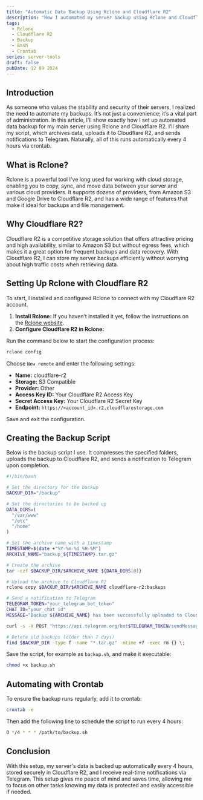 ```yaml
---
title: "Automatic Data Backup Using Rclone and Cloudflare R2"
description: "How I automated my server backup using Rclone and Cloudflare R2."
tags:
  - Rclone
  - Cloudflare R2
  - Backup
  - Bash
  - Crontab
series: server-tools
draft: false
pubDate: 12 09 2024
---
```


## Introduction

As someone who values the stability and security of their servers, I realized the need to automate my backups. It’s not just a convenience; it’s a vital part of administration. In this article, I’ll show exactly how I set up automated data backup for my main server using Rclone and Cloudflare R2. I’ll share my script, which archives data, uploads it to Cloudflare R2, and sends notifications to Telegram. Naturally, all of this runs automatically every 4 hours via crontab.

## What is Rclone?

Rclone is a powerful tool I've long used for working with cloud storage, enabling you to copy, sync, and move data between your server and various cloud providers. It supports dozens of providers, from Amazon S3 and Google Drive to Cloudflare R2, and has a wide range of features that make it ideal for backups and file management.

## Why Cloudflare R2?

Cloudflare R2 is a competitive storage solution that offers attractive pricing and high availability, similar to Amazon S3 but without egress fees, which makes it a great option for frequent backups and data recovery. With Cloudflare R2, I can store my server backups efficiently without worrying about high traffic costs when retrieving data.

## Setting Up Rclone with Cloudflare R2

To start, I installed and configured Rclone to connect with my Cloudflare R2 account.

1. **Install Rclone:** If you haven’t installed it yet, follow the instructions on the [Rclone website](https://rclone.org/).
2. **Configure Cloudflare R2 in Rclone:**

Run the command below to start the configuration process:
   
   ```bash
   rclone config
   ```

Choose `New remote` and enter the following settings:

- **Name:** cloudflare-r2
- **Storage:** S3 Compatible
- **Provider:** Other
- **Access Key ID:** Your Cloudflare R2 Access Key
- **Secret Access Key:** Your Cloudflare R2 Secret Key
- **Endpoint:** `https://<account_id>.r2.cloudflarestorage.com`

Save and exit the configuration.

## Creating the Backup Script

Below is the backup script I use. It compresses the specified folders, uploads the backup to Cloudflare R2, and sends a notification to Telegram upon completion.

```bash
#!/bin/bash

# Set the directory for the backup
BACKUP_DIR="/backup"

# Set the directories to be backed up
DATA_DIRS=(
  "/var/www"
  "/etc"
  "/home"
)

# Set the archive name with a timestamp
TIMESTAMP=$(date +"%Y-%m-%d_%H-%M")
ARCHIVE_NAME="backup_${TIMESTAMP}.tar.gz"

# Create the archive
tar -czf $BACKUP_DIR/$ARCHIVE_NAME ${DATA_DIRS[@]}

# Upload the archive to Cloudflare R2
rclone copy $BACKUP_DIR/$ARCHIVE_NAME cloudflare-r2:backups

# Send a notification to Telegram
TELEGRAM_TOKEN="your_telegram_bot_token"
CHAT_ID="your_chat_id"
MESSAGE="Backup ${ARCHIVE_NAME} has been successfully uploaded to Cloudflare R2."

curl -s -X POST "https://api.telegram.org/bot$TELEGRAM_TOKEN/sendMessage" -d chat_id=$CHAT_ID -d text="$MESSAGE"

# Delete old backups (older than 7 days)
find $BACKUP_DIR -type f -name "*.tar.gz" -mtime +7 -exec rm {} \;
```

Save the script, for example as `backup.sh`, and make it executable:

```bash
chmod +x backup.sh
```

## Automating with Crontab

To ensure the backup runs regularly, add it to crontab:

```bash
crontab -e
```

Then add the following line to schedule the script to run every 4 hours:

```bash
0 */4 * * * /path/to/backup.sh
```

## Conclusion

With this setup, my server's data is backed up automatically every 4 hours, stored securely in Cloudflare R2, and I receive real-time notifications via Telegram. This setup gives me peace of mind and saves time, allowing me to focus on other tasks knowing my data is protected and easily accessible if needed.